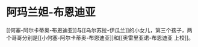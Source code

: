# 阿玛兰妲-布恩迪亚

[[何塞-阿尔卡蒂奥-布恩迪亚]]与[[乌尔苏拉-伊瓜兰]]的小女儿，第三个孩子，两个哥哥分别是[[小何塞-阿尔卡蒂奥-布恩迪亚]]和[[奥雷里亚诺-布恩迪亚 上校]]。

